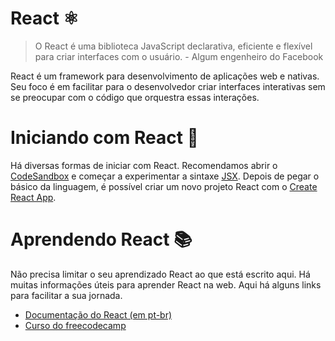 # React ⚛

> O React é uma biblioteca JavaScript declarativa, eficiente e flexível para criar interfaces com o usuário. - Algum engenheiro do Facebook

React é um framework para desenvolvimento de aplicações web e nativas. Seu foco
é em facilitar para o desenvolvedor criar interfaces interativas sem se
preocupar com o código que orquestra essas interações.

# Iniciando com React 🎉

Há diversas formas de iniciar com React. Recomendamos abrir o
[CodeSandbox](https://codesandbox.io/s/new) e começar a experimentar a sintaxe
[JSX](react/jsx.md). Depois de pegar o básico da linguagem, é possível criar um
novo projeto React com o [Create React App](react/cra.md).

# Aprendendo React 📚

Não precisa limitar o seu aprendizado React ao que está escrito aqui. Há muitas
informações úteis para aprender React na web. Aqui há alguns links para
facilitar a sua jornada.

- [Documentação do React (em
  pt-br)](https://pt-br.reactjs.org/docs/getting-started.html)
- [Curso do freecodecamp](https://www.freecodecamp.org/learn/front-end-libraries/react/)
